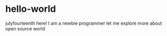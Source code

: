 # hello-world

julyfourteenth here!
I am a newbie programmer
let me explore more about open source world
